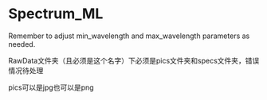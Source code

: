 # Spectrum_ML

Remember to adjust min_wavelength and max_wavelength parameters as needed.

RawData文件夹（且必须是这个名字）下必须是pics文件夹和specs文件夹，错误情况待处理

pics可以是jpg也可以是png